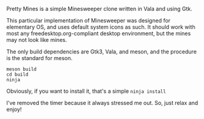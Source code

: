 Pretty Mines is a simple Minesweeper clone written in Vala and using Gtk.

This particular implementation of Minesweeper was designed for elementary OS,
and uses default system icons as such. It should work with most any
freedesktop.org-compliant desktop environment, but the mines may not look like
mines.

The only build dependencies are Gtk3, Vala, and meson, and the procedure is the standard for meson.

```
meson build
cd build
ninja
```

Obviously, if you want to install it, that's a simple
`ninja install`

I've removed the timer because it always stressed me out. So, just relax and enjoy!
